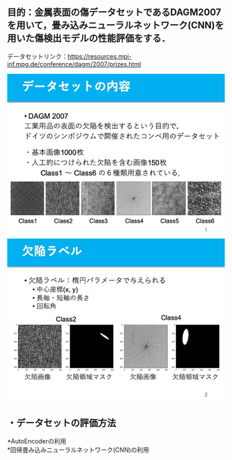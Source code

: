 ## 目的：金属表面の傷データセットであるDAGM2007を用いて，畳み込みニューラルネットワーク(CNN)を用いた傷検出モデルの性能評価をする．
データセットリンク：https://resources.mpi-inf.mpg.de/conference/dagm/2007/prizes.html  
  
![1](https://github.com/kentaro-fujita/DAGM2007/blob/master/スライド画像/Top_1.jpeg)
![2](https://github.com/kentaro-fujita/DAGM2007/blob/master/スライド画像/Top_2.jpeg)
  
## ・データセットの評価方法  
*AutoEncoderの利用  
*回帰畳み込みニューラルネットワーク(CNN)の利用  
